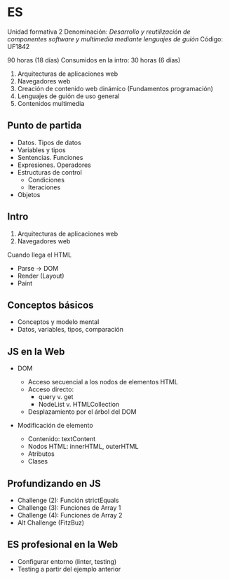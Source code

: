 # ES

Unidad formativa 2
Denominación: _Desarrollo y reutilización de componentes
software y multimedia mediante lenguajes de guión_
Código: UF1842

90 horas (18 días)
Consumidos en la intro: 30 horas (6 días)

1. Arquitecturas de aplicaciones web
2. Navegadores web
3. Creación de contenido web dinámico (Fundamentos programación)
4. Lenguajes de guión de uso general
5. Contenidos multimedia

## Punto de partida

- Datos. Tipos de datos
- Variables y tipos
- Sentencias. Funciones
- Expresiones. Operadores
- Estructuras de control
  - Condiciones
  - Iteraciones
- Objetos

## Intro

1. Arquitecturas de aplicaciones web
2. Navegadores web

Cuando llega el HTML

- Parse -> DOM
- Render (Layout)
- Paint

## Conceptos básicos

- Conceptos y modelo mental
- Datos, variables, tipos, comparación

## JS en la Web

- DOM

  - Acceso secuencial a los nodos de elementos HTML
  - Acceso directo:
    - query v. get
    - NodeList v. HTMLCollection
  - Desplazamiento por el árbol del DOM

- Modificación de elemento
  - Contenido: textContent
  - Nodos HTML: innerHTML, outerHTML
  - Atributos
  - Clases

## Profundizando en JS

- Challenge (2): Función strictEquals
- Challenge (3): Funciones de Array 1
- Challenge (4): Funciones de Array 2
- Alt Challenge (FitzBuz)

## ES profesional en la Web

- Configurar entorno (linter, testing)
- Testing a partir del ejemplo anterior
